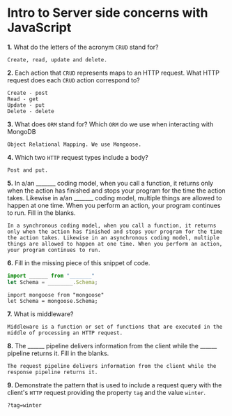 # Intro to Server side concerns with JavaScript

**1.** What do the letters of the acronym `CRUD` stand for?
<!-- enter you answer in the space below -->
```
Create, read, update and delete.
```
**2.** Each action that `CRUD` represents maps to an HTTP request. What HTTP request does each `CRUD` action correspond to?
<!-- enter you answer in the space below -->
```
Create - post
Read - get
Update - put
Delete - delete
```
**3.** What does `ORM` stand for? Which `ORM` do we use when interacting with MongoDB
<!-- enter you answer in the space below -->
```
Object Relational Mapping. We use Mongoose.
```
**4.** Which two `HTTP` request types include a body?
<!-- enter you answer in the space below -->
```
Post and put.
```
**5.** In a/an _______ coding model, when you call a function, it returns only when the action has finished and stops your program for the time the action takes. Likewise in a/an _______ coding model, multiple things are allowed to happen at one time. When you perform an action, your program continues to run.  Fill in the blanks.
<!-- enter you answer in the space below -->
```
In a synchronous coding model, when you call a function, it returns only when the action has finished and stops your program for the time the action takes. Likewise in an asynchronous coding model, multiple things are allowed to happen at one time. When you perform an action, your program continues to run.
```

**6.** Fill in the missing piece of this snippet of code.
```js
import ______ from "_______"
let Schema = ________.Schema;
```
<!-- enter you answer in the space below -->
```
import mongoose from "mongoose"
let Schema = mongoose.Schema;
```
**7.** What is middleware?
<!-- enter you answer in the space below -->
```
Middleware is a function or set of functions that are executed in the middle of processing an HTTP request.
```
**8.** The ______ pipeline delivers information from the client while the ______ pipeline returns it. Fill in the blanks. 
<!-- enter you answer in the space below -->
```
The request pipeline delivers information from the client while the response pipeline returns it.
```
**9.** 
Demonstrate the pattern that is used to include a request query with the client's `HTTP` request providing the property `tag` and the value `winter`.
<!-- enter you answer in the space below -->
```
?tag=winter
```